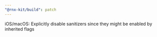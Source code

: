 ```yaml
---
"@rnx-kit/build": patch
---
```


iOS/macOS: Explicitly disable sanitizers since they might be enabled by inherited flags
